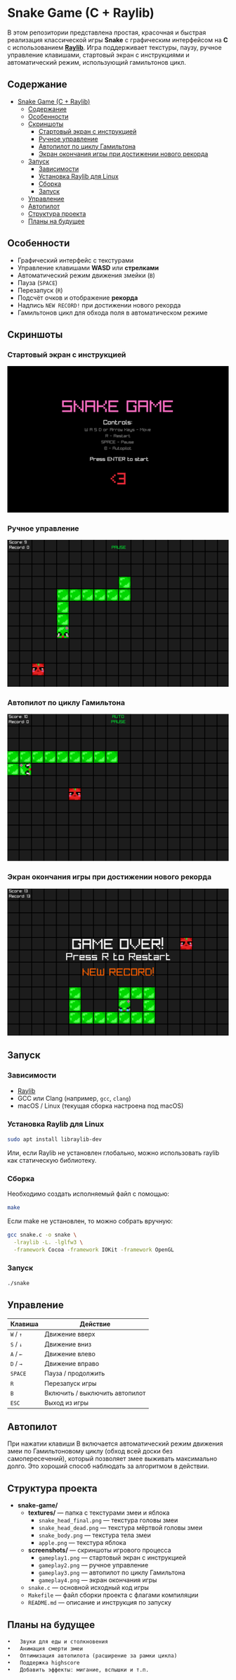 # Snake Game (C + Raylib)

В этом репозитории представлена простая, красочная и быстрая реализация классической игры **Snake** с графическим интерфейсом на **C** с использованием **[Raylib](https://www.raylib.com/)**. Игра поддерживает текстуры, паузу, ручное управление клавишами, стартовый экран с инструкциями и автоматический режим, использующий гамильтонов цикл.

## Содержание

- [Snake Game (C + Raylib)](#snake-game-c--raylib)
  - [Содержание](#содержание)
  - [Особенности](#особенности)
  - [Скриншоты](#скриншоты)
    - [Стартовый экран с инструкцией](#стартовый-экран-с-инструкцией)
    - [Ручное управление](#ручное-управление)
    - [Автопилот по циклу Гамильтона](#автопилот-по-циклу-гамильтона)
    - [Экран окончания игры при достижении нового рекорда](#экран-окончания-игры-при-достижении-нового-рекорда)
  - [Запуск](#запуск)
    - [Зависимости](#зависимости)
    - [Установка Raylib для Linux](#установка-raylib-для-linux)
    - [Сборка](#сборка)
    - [Запуск](#запуск-1)
  - [Управление](#управление)
  - [Автопилот](#автопилот)
  - [Структура проекта](#структура-проекта)
  - [Планы на будущее](#планы-на-будущее)

## Особенности
- Графический интерфейс с текстурами
- Управление клавишами **WASD** или **стрелками**
- Автоматический режим движения змейки (`B`)
- Пауза (`SPACE`)
- Перезапуск (`R`)
- Подсчёт очков и отображение **рекорда**
- Надпись `NEW RECORD!` при достижении нового рекорда
- Гамильтонов цикл для обхода поля в автоматическом режиме
## Скриншоты
### Стартовый экран с инструкцией
![screenshot](./screenshots/gameplay1.png)
### Ручное управление
![screenshot](./screenshots/gameplay2.png)
### Автопилот по циклу Гамильтона
![screenshot](./screenshots/gameplay3.png)
### Экран окончания игры при достижении нового рекорда
![screenshot](./screenshots/gameplay4.png)

## Запуск

### Зависимости

- [Raylib](https://github.com/raysan5/raylib)
- GCC или Clang (например, `gcc`, `clang`)
- macOS / Linux (текущая сборка настроена под macOS)
###  Установка Raylib для Linux

```bash
sudo apt install libraylib-dev
```
Или, если Raylib не установлен глобально, можно использовать raylib как статическую библиотеку.
### Сборка

Необходимо создать исполняемый файл с помощью:

```bash
make
```
Если make не установлен, то можно собрать вручную:
```bash
gcc snake.c -o snake \
  -lraylib -L. -lglfw3 \
  -framework Cocoa -framework IOKit -framework OpenGL
```
### Запуск
```bash
./snake
```

## Управление

| Клавиша     | Действие                          |
|-------------|-----------------------------------|
| `W` / `↑`   | Движение вверх                    |
| `S` / `↓`   | Движение вниз                     |
| `A` / `←`   | Движение влево                    |
| `D` / `→`   | Движение вправо                   |
| `SPACE`     | Пауза / продолжить                |
| `R`         | Перезапуск игры                   |
| `B`         | Включить / выключить автопилот    |
| `ESC`       | Выход из игры                     |

## Автопилот

При нажатии клавиши B включается автоматический режим движения змеи по Гамильтоновому циклу (обход всей доски без самопересечений), который позволяет змее выживать максимально долго. Это хороший способ наблюдать за алгоритмом в действии.
 
## Структура проекта

- **snake-game/**
  - **textures/** — папка с текстурами змеи и яблока
    - `snake_head_final.png` — текстура головы змеи
    - `snake_head_dead.png` — текстура мёртвой головы змеи
    - `snake_body.png` — текстура тела змеи
    - `apple.png` — текстура яблока
  - **screenshots/** — скриншоты игрового процесса
    - `gameplay1.png` — cтартовый экран с инструкцией
    - `gameplay2.png` — ручное управление
    - `gameplay3.png` — автопилот по циклу Гамильтона
    - `gameplay4.png` — экран окончания игры
  - `snake.c` — основной исходный код игры
  - `Makefile` — файл сборки проекта с флагами компиляции
  - `README.md` — описание и инструкция по запуску



## Планы на будущее
	•	Звуки для еды и столкновения
	•	Анимация смерти змеи
	•	Оптимизация автопилота (расширение за рамки цикла)
	•	Поддержка highscore
	•	Добавить эффекты: мигание, вспышки и т.п.
